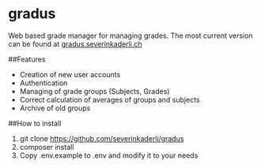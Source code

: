 # gradus
Web based grade manager for managing grades. The most current version can be found at [gradus.severinkaderli.ch](http://gradus.severinkaderli.ch)

##Features
* Creation of new user accounts
* Authentication
* Managing of grade groups (Subjects, Grades)
* Correct calculation of averages of groups and subjects
* Archive of old groups

##How to install
1. git clone https://github.com/severinkaderli/gradus
2. composer install
3. Copy .env.example to .env and modify it to your needs
